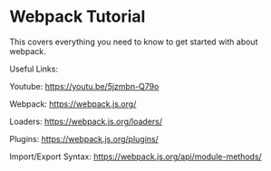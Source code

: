 # Webpack Tutorial

This covers everything you need to know to get started with about webpack.

 Useful Links:
 
 Youtube: https://youtu.be/5jzmbn-Q79o
 
 Webpack: https://webpack.js.org/
 
 Loaders: https://webpack.js.org/loaders/
 
 Plugins: https://webpack.js.org/plugins/
 
 Import/Export Syntax: https://webpack.js.org/api/module-methods/